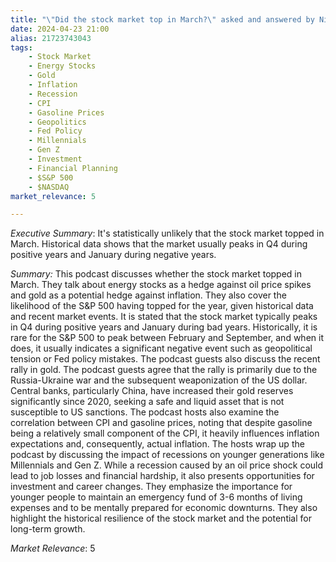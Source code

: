 ```yaml
---
title: "\"Did the stock market top in March?\" asked and answered by Nick Colas and Jessica Rabe (DataTrek Research)"
date: 2024-04-23 21:00
alias: 21723743043
tags:
    - Stock Market
    - Energy Stocks
    - Gold
    - Inflation
    - Recession
    - CPI
    - Gasoline Prices
    - Geopolitics
    - Fed Policy
    - Millennials
    - Gen Z
    - Investment
    - Financial Planning
    - $S&P 500
    - $NASDAQ
market_relevance: 5

---
```

*Executive Summary*: It's statistically unlikely that the stock market topped in March. Historical data shows that the market usually peaks in Q4 during positive years and January during negative years.


*Summary:*
This podcast discusses whether the stock market topped in March. They talk about energy stocks as a hedge against oil price spikes and gold as a potential hedge against inflation. They also cover the likelihood of the S&P 500 having topped for the year, given historical data and recent market events. It is stated that the stock market typically peaks in Q4 during positive years and January during bad years. Historically, it is rare for the S&P 500 to peak between February and September, and when it does, it usually indicates a significant negative event such as geopolitical tension or Fed policy mistakes.  The podcast guests also discuss the recent rally in gold.  The podcast guests agree that the rally is primarily due to the Russia-Ukraine war and the subsequent weaponization of the US dollar. Central banks, particularly China, have increased their gold reserves significantly since 2020, seeking a safe and liquid asset that is not susceptible to US sanctions. The podcast hosts also examine the correlation between CPI and gasoline prices, noting that despite gasoline being a relatively small component of the CPI, it heavily influences inflation expectations and, consequently, actual inflation.  The hosts wrap up the podcast by discussing the impact of recessions on younger generations like Millennials and Gen Z. While a recession caused by an oil price shock could lead to job losses and financial hardship, it also presents opportunities for investment and career changes. They emphasize the importance for younger people to maintain an emergency fund of 3-6 months of living expenses and to be mentally prepared for economic downturns. They also highlight the historical resilience of the stock market and the potential for long-term growth.



*Market Relevance*: 5
  